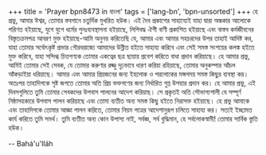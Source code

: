 +++
title = 'Prayer bpn8473 in বাংলা'
tags = ['lang-bn', 'bpn-unsorted']
+++
হে প্রভু, আমার ঈশ্বর, তোমার স্তবগানে চতুর্দিক মুখরিত হউক। এই দৈব প্রকাশের সাহায্যেই যাহা দ্বারা অন্ধকার আলোকে পরিণত হইয়াছে, যুগে যুগে ধর্মের পুনঃব্যবস্থাপনা হইয়াছে, লিপিবদ্ধ ঐশী বাণী প্রকাশিত হইয়াছে এবং বাস্তব কর্মজীবনের বিস্তৃতক্রমপত্র আবরণ মুক্ত হইয়াছে-আমি অনুনয় করিতেছি যে, আমার এবং আমার সহচরদের উপর তাহাই আদিষ্ট কর, যাহা তোমার সর্বোৎকৃষ্ট প্রভার গৌরবরাজ্যে আমাদের উন্নীত হইতে সাহায্য করিবে এবং সেই সমস্ত সংশয়ের কলঙ্ক হইতে মুক্ত করিবে, যাহা সন্দিগ্ধ চিত্তগণকে তোমার একত্বের ছত্র ছায়ায় প্রবেশ করিতে বাধা প্রদান করিয়াছে।
	হে আমার প্রভু, আমিই তোমার সেই সেবক, যে তোমার করুণার রজ্জু দৃঢ়ভাবে ধারণ করিয়া রহিয়াছে, তোমার অনুকম্পার আঁচল আঁকড়াইয়া ধরিয়াছে। আমার এবং আমার প্রিয়জনের জন্য ইহলোক ও পরলোকের মঙ্গলময় সমস্ত কিছুর ব্যবস্থা কর। অতঃপর তাহাদিগকে সৃষ্ট জগতে তোমার অতি প্রিয় ভক্তগণের জন্য নির্ধারিত গুপ্ত উপহার প্রদান কর।
	হে আমার প্রভু, এই দিবসগুলিতে তুমি তোমার সেবকদের উপবাস পালনের আদেশ করিয়াছ। সে প্রকৃতই অতি সৌভাগ্যশালী যে সম্পূর্ণ নিষ্ঠাসহকারে উপবাস পালন করিয়াছে এবং তোমা ব্যতীত অন্য সমস্ত কিছু হইতে নিরাসক্ত হইয়াছে। হে প্রভু আমাকে এবং তাহাদিগকে তোমার আজ্ঞা পালন করিতে, তোমার নিয়ম পত্রের আদেশানুরূপ চলিতে সাহায্য কর। সত্যই ইচ্ছামত কার্য করিতে তুমি সমর্থ। তুমি ব্যতীত অন্য কোন উপাস্য নাই, সর্বজ্ঞ, সর্ব বুদ্ধিমান, হে    সর্বলোকস্বামী! তোমার সার্বিক স্তুতি হউক।

-- Bahá'u'lláh
